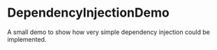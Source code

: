 # DependencyInjectionDemo

A small demo to show how very simple dependency injection could be implemented.

